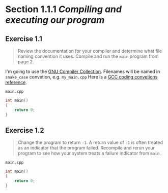 # Section 1.1.1 _Compiling and executing our program_

## Exercise 1.1
> Review the documentation for your compiler and determine what file naming convention it uses. Compile and run the `main` program from page 2.

I'm going to use the [GNU Compiler Collection](https://gcc.gnu.org/). Filenames will be named in `snake_case` convetion, e.g. `my_main.cpp` Here is a [GCC coding convetions reference](https://gcc.gnu.org/codingconventions.html).

`main.cpp`
```cpp
int main()
{
    return 0;
}
```


## Exercise 1.2
> Change the program to return `-1`. A return value of `-1` is often treated as an indicator that the program failed. Recompile and rerun your program to see how your system treats a failure indicator from `main`.

`main.cpp`
```cpp
int main()
{
    return 0;
}
```
